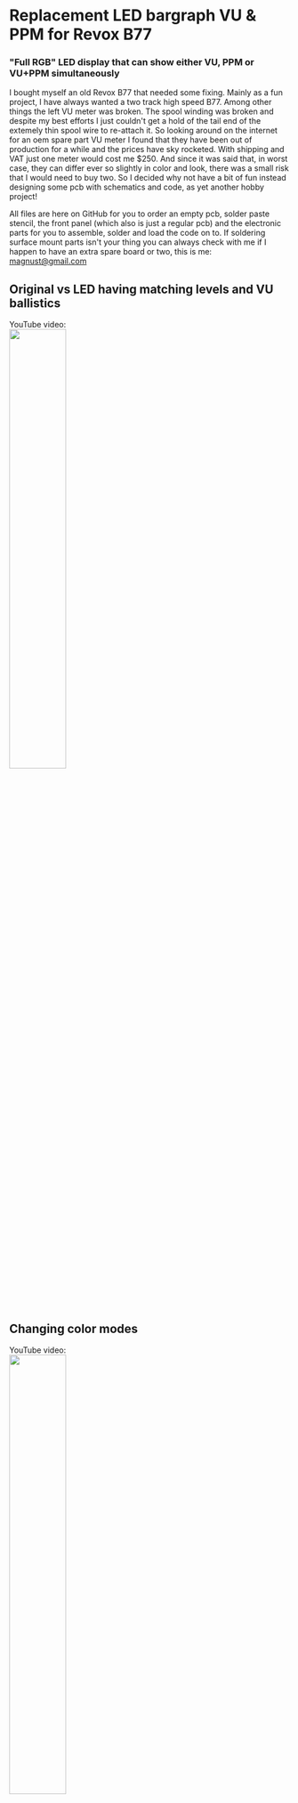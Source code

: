 # Replacement LED bargraph VU & PPM for Revox B77
### "Full RGB" LED display that can show either VU, PPM or VU+PPM simultaneously

I bought myself an old Revox B77 that needed some fixing. Mainly as a fun project, I have always wanted a two track high speed B77. Among other things the left VU meter was broken. The spool winding was broken and despite my best efforts I just couldn't get a hold of the tail end of the extemely thin spool wire to re-attach it. So looking around on the internet for an oem spare part VU meter I found that they have been out of production for a while and the prices have sky rocketed. With shipping and VAT just one meter would cost me $250. And since it was said that, in worst case, they can differ ever so slightly in color and look, there was a small risk that I would need to buy two. So I decided why not have a bit of fun instead designing some pcb with schematics and code, as yet another hobby project!  

All files are here on GitHub for you to order an empty pcb, solder paste stencil, the front panel (which also is just a regular pcb) and the electronic parts for you to assemble, solder and load the code on to. If soldering surface mount parts isn't your thing you can always check with me if I happen to have an extra spare board or two, this is me: magnust@gmail.com
  
## Original vs LED having matching levels and VU ballistics
YouTube video:  
<a href=https://youtu.be/gn2JyQfEoPc><img width="45%" src=https://github.com/user-attachments/assets/523b3b31-b0e6-4c62-a050-417aab0bb54a></a>

## Changing color modes
YouTube video:   
<a href="https://www.youtube.com/watch?v=gmQ4PkJidRk"><img width="45%" src=https://github.com/user-attachments/assets/0d9f4aed-5af1-4f7e-94bf-85054c0e0e47></a>

## Programming mode, changing colors, display mode and "screen saver"
  
### Change display colors
First long press the front panel button __once__ and then toggle through all the color schemes with short presses. To save your choice long press again. 
  
### Change display mode
First long press the button __twice__ and then toggle through the below modes with short presses, preferably with music playing so you can differ between the modes. To save your choice long press once again. Display modes available are:
- VU (dot)
- VU (bar)
- PPM (dot)
- PPM (bar)
- VU (bar) and PPM (dot)

### Change display brightness
First long press the front panel button __three__ times and then toggle through the different brightness levels with short presses. To save your choice long press again. 
  
### Change "screen saver"
First long press the button __four__ times and then toggle through any available screen savers. After each short press the current choice will be shown for two seconds. The "screen saver OFF" option will just show the normal meter. To save your choice long press once again.
And yeah, it is not a screen saver in the real sense of the word, it's just some fun color schemes that can be activated when there has been no input signal for a while.
  
### Leaving programming mode  
There is a timeout when in programming mode, if no button is pressed at all for 15 seconds the screen will blink once and you will be back in normal mode. If you haven't long pressed to save your current choice any change will be ignored.

## Correct frequency response
YouTube videos:  
<a href="https://www.youtube.com/watch?v=C4RWhSTwp5w"><img width="45%" src=https://github.com/user-attachments/assets/98970c9d-ecae-4154-865b-9245905eb742></a> <a href="https://www.youtube.com/watch?v=5C-VhZuq3Lk"><img width="45%" src=https://github.com/user-attachments/assets/f2c46d56-bdae-4124-bc9c-d3463105e655></a>

## Some examples of color and display modes:
In the pictures below the display is in program mode (shown by a white LED being turned on in the lower part of left display). Different color schemes are easily added, some distinct and some more oddball color schemes are already in the code.
  
### VU (dot)
<img width="45%" src=https://github.com/user-attachments/assets/a6dfecb9-3bba-47e1-80e3-b6fcf44dc101> <img width="45%" src=https://github.com/user-attachments/assets/e4168efc-3b17-4b72-8f82-e2f3c701a1bc>

### VU (bar) and PPM (dot)
<img width="45%" src=https://github.com/user-attachments/assets/92b40286-546e-4a20-a816-486adcd13276> <img width="45%" src=https://github.com/user-attachments/assets/f705492c-b663-408e-8e03-04f2c20e6a73>


